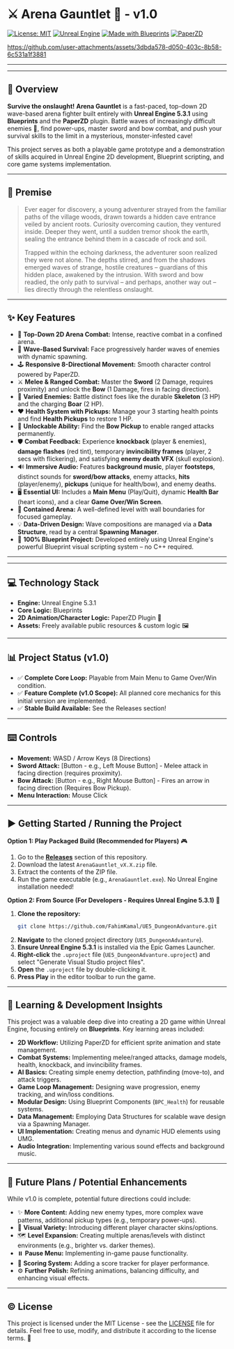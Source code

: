 # ⚔️ Arena Gauntlet 🏹 - v1.0

[![License: MIT](https://img.shields.io/badge/License-MIT-yellow.svg)](https://opensource.org/licenses/MIT)
[![Unreal Engine](https://img.shields.io/badge/Unreal%20Engine-5.3.1-blueviolet)](https://www.unrealengine.com/)
[![Made with Blueprints](https://img.shields.io/badge/Made%20with-Blueprints-blue)](https://docs.unrealengine.com/en-US/Engine/Blueprints/index.html)
[![PaperZD](https://img.shields.io/badge/Uses-PaperZD-orange)](https://www.fab.com/listings/6664e3b5-e376-47aa-a0dd-f7bbbd5b93c0) <!-- Adjust if PaperZD has a specific badge/link -->


https://github.com/user-attachments/assets/3dbda578-d050-403c-8b58-6c531a1f3881


---

<!-- 
======================================================================
=== VISUAL SHOWCASE - BEST PLACE FOR A GIF/KEY SCREENSHOT! ===
======================================================================
Highly recommend adding an animated GIF (15-30s loop) or a compelling screenshot here. 
This is the first thing people see!
- Create a short video clip (around 1 minute as you planned, then convert a key segment to GIF).
- Tools like ScreenToGif (Windows) or online converters can help. Keep GIF size reasonable (<10-15MB ideally).
- Consider creating a 'Docs' or 'Media' folder in your repository to store these images/gifs.

Example (replace with your actual file path):
-->
<p align="center">
  <!-- <img src="Docs/arena_gauntlet_gameplay.gif" alt="Arena Gauntlet Gameplay GIF" width="80%"/> -->
  <!-- Or Link to a gameplay video on YouTube/Vimeo if you prefer: -->
  <!-- **[Watch Gameplay Video (1 Min)](https://your-video-link-here)** -->
</p>

---

## 🎯 Overview

**Survive the onslaught!** **Arena Gauntlet** is a fast-paced, top-down 2D wave-based arena fighter built entirely with **Unreal Engine 5.3.1** using **Blueprints** and the **PaperZD** plugin. Battle waves of increasingly difficult enemies 👾, find power-ups, master sword and bow combat, and push your survival skills to the limit in a mysterious, monster-infested cave!

This project serves as both a playable game prototype and a demonstration of skills acquired in Unreal Engine 2D development, Blueprint scripting, and core game systems implementation.

---

## 📜 Premise

> Ever eager for discovery, a young adventurer strayed from the familiar paths of the village woods, drawn towards a hidden cave entrance veiled by ancient roots. Curiosity overcoming caution, they ventured inside. Deeper they went, until a sudden tremor shook the earth, sealing the entrance behind them in a cascade of rock and soil.
>
> Trapped within the echoing darkness, the adventurer soon realized they were not alone. The depths stirred, and from the shadows emerged waves of strange, hostile creatures – guardians of this hidden place, awakened by the intrusion. With sword and bow readied, the only path to survival – and perhaps, another way out – lies directly through the relentless onslaught.

---

## ✨ Key Features

*   🌟 **Top-Down 2D Arena Combat:** Intense, reactive combat in a confined arena.
*   🌊 **Wave-Based Survival:** Face progressively harder waves of enemies with dynamic spawning.
*   🕹️ **Responsive 8-Directional Movement:** Smooth character control powered by PaperZD.
*   ⚔️ **Melee & Ranged Combat:** Master the **Sword** (2 Damage, requires proximity) and unlock the **Bow** (1 Damage, fires in facing direction).
*   👾 **Varied Enemies:** Battle distinct foes like the durable **Skeleton** (3 HP) and the charging **Boar** (2 HP).
*   ❤️ **Health System with Pickups:** Manage your 3 starting health points and find **Health Pickups** to restore 1 HP.
*   🏹 **Unlockable Ability:** Find the **Bow Pickup** to enable ranged attacks permanently.
*   🛡️ **Combat Feedback:** Experience **knockback** (player & enemies), **damage flashes** (red tint), temporary **invincibility frames** (player, 2 secs with flickering), and satisfying **enemy death VFX** (skull explosion).
*   🔊 **Immersive Audio:** Features **background music**, player **footsteps**, distinct sounds for **sword/bow attacks**, enemy attacks, **hits** (player/enemy), **pickups** (unique for health/bow), and enemy deaths.
*   🖥️ **Essential UI:** Includes a **Main Menu** (Play/Quit), dynamic **Health Bar** (heart icons), and a clear **Game Over/Win Screen**.
*   🧱 **Contained Arena:** A well-defined level with wall boundaries for focused gameplay.
*   💡 **Data-Driven Design:** Wave compositions are managed via a **Data Structure**, read by a central **Spawning Manager**.
*   📘 **100% Blueprint Project:** Developed entirely using Unreal Engine's powerful Blueprint visual scripting system – no C++ required.

---

<!-- 
======================================================================
=== ADDITIONAL SCREENSHOTS (Optional Section) ===
======================================================================
If you have multiple static screenshots you want to showcase (e.g., different UI screens, 
specific combat moments, enemy types), you can add a dedicated section like this.

## 📸 Screenshots

<p align="center">
  <img src="Docs/screenshot1.png" alt="Screenshot 1 Description" width="45%"/> 
  <img src="Docs/screenshot2.png" alt="Screenshot 2 Description" width="45%"/>
  <img src="Docs/screenshot3.png" alt="Screenshot 3 Description" width="45%"/> 
  <img src="Docs/screenshot4.png" alt="Screenshot 4 Description" width="45%"/>
</p>
-->

---

## 💻 Technology Stack

*   **Engine:** Unreal Engine 5.3.1
*   **Core Logic:** Blueprints
*   **2D Animation/Character Logic:** PaperZD Plugin 📜
*   **Assets:** Freely available public resources & custom logic 🖼️

---

## 📊 Project Status (v1.0)

*   ✅ **Complete Core Loop:** Playable from Main Menu to Game Over/Win condition.
*   ✅ **Feature Complete (v1.0 Scope):** All planned core mechanics for this initial version are implemented.
*   ✅ **Stable Build Available:** See the Releases section!

---

## ⌨️ Controls

*   **Movement:** WASD / Arrow Keys (8 Directions)
*   **Sword Attack:** [Button - e.g., Left Mouse Button] - Melee attack in facing direction (requires proximity).
*   **Bow Attack:** [Button - e.g., Right Mouse Button] - Fires an arrow in facing direction (Requires Bow Pickup).
*   **Menu Interaction:** Mouse Click

---

## ▶️ Getting Started / Running the Project

**Option 1: Play Packaged Build (Recommended for Players)** 🎮

1.  Go to the **[Releases](https://github.com/FahimKamal/UE5_DungeonAdvanture/releases)** section of this repository.
2.  Download the latest `ArenaGauntlet_vX.X.zip` file.
3.  Extract the contents of the ZIP file.
4.  Run the game executable (e.g., `ArenaGauntlet.exe`). No Unreal Engine installation needed!

**Option 2: From Source (For Developers - Requires Unreal Engine 5.3.1)** 🔧

1.  **Clone the repository:**
    ```bash
    git clone https://github.com/FahimKamal/UE5_DungeonAdvanture.git
    ```
2.  **Navigate** to the cloned project directory (`UE5_DungeonAdvanture`).
3.  **Ensure Unreal Engine 5.3.1** is installed via the Epic Games Launcher.
4.  **Right-click** the `.uproject` file (`UE5_DungeonAdvanture.uproject`) and select "Generate Visual Studio project files".
5.  **Open** the `.uproject` file by double-clicking it.
6.  **Press Play** in the editor toolbar to run the game.

---

## 🌱 Learning & Development Insights

This project was a valuable deep dive into creating a 2D game within Unreal Engine, focusing entirely on **Blueprints**. Key learning areas included:

*   **2D Workflow:** Utilizing PaperZD for efficient sprite animation and state management.
*   **Combat Systems:** Implementing melee/ranged attacks, damage models, health, knockback, and invincibility frames.
*   **AI Basics:** Creating simple enemy detection, pathfinding (move-to), and attack triggers.
*   **Game Loop Management:** Designing wave progression, enemy tracking, and win/loss conditions.
*   **Modular Design:** Using Blueprint Components (`BPC_Health`) for reusable systems.
*   **Data Management:** Employing Data Structures for scalable wave design via a Spawning Manager.
*   **UI Implementation:** Creating menus and dynamic HUD elements using UMG.
*   **Audio Integration:** Implementing various sound effects and background music.

---

## 🔮 Future Plans / Potential Enhancements

While v1.0 is complete, potential future directions could include:

*   ✨ **More Content:** Adding new enemy types, more complex wave patterns, additional pickup types (e.g., temporary power-ups).
*   🎨 **Visual Variety:** Introducing different player character skins/options.
*   🗺️ **Level Expansion:** Creating multiple arenas/levels with distinct environments (e.g., brighter vs. darker themes).
*   ⏸️ **Pause Menu:** Implementing in-game pause functionality.
*   💯 **Scoring System:** Adding a score tracker for player performance.
*   ⚙️ **Further Polish:** Refining animations, balancing difficulty, and enhancing visual effects.

---

## ©️ License

This project is licensed under the MIT License - see the [LICENSE](LICENSE) file for details. Feel free to use, modify, and distribute it according to the license terms. 📄
